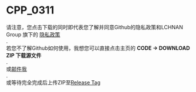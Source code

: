 # CPP_0311
 
请注意，您点击下载的同时即代表您了解并同意Github的隐私政策和LCHNAN Group 旗下的 [隐私政策](https://lchnan.cn/zh/privacy.html)  
.  
若您不了解Github如何使用，我想您可以直接点击主页的 **CODE -> DOWNLOAD ZIP 下载源文件**  
.  
或[邮件我](mailto:yanchu17@outlook.com)  
.  
或等待完全完成后上传ZIP至[Release Tag](https://github.com/chenglun11/CPP_0311/releases)  
